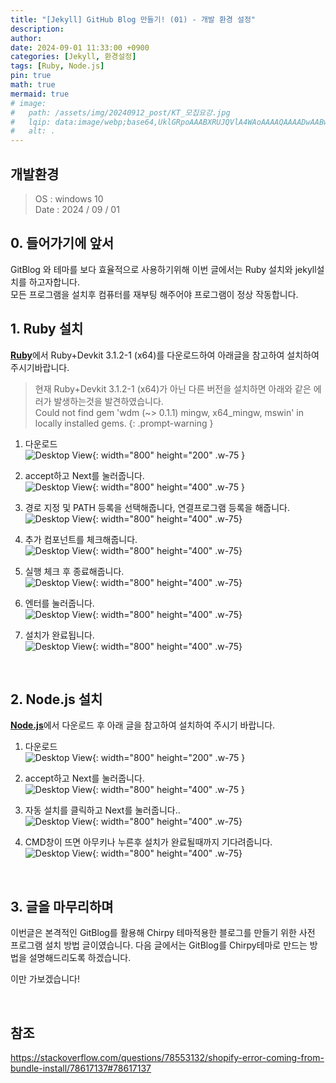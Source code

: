 ```yaml
---
title: "[Jekyll] GitHub Blog 만들기! (01) - 개발 환경 설정"
description: 
author:
date: 2024-09-01 11:33:00 +0900
categories: [Jekyll, 환경설정]
tags: [Ruby, Node.js]
pin: true
math: true
mermaid: true
# image:
#   path: /assets/img/20240912_post/KT_모집요강.jpg
#   lqip: data:image/webp;base64,UklGRpoAAABXRUJQVlA4WAoAAAAQAAAADwAABwAAQUxQSDIAAAARL0AmbZurmr57yyIiqE8oiG0bejIYEQTgqiDA9vqnsUSI6H+oAERp2HZ65qP/VIAWAFZQOCBCAAAA8AEAnQEqEAAIAAVAfCWkAALp8sF8rgRgAP7o9FDvMCkMde9PK7euH5M1m6VWoDXf2FkP3BqV0ZYbO6NA/VFIAAAA
#   alt: .
---
```


## **개발환경**
> OS : windows 10<br/>
Date : 2024 / 09 / 01

## **0. 들어가기에 앞서**
GitBlog 와 테마를 보다 효율적으로 사용하기위해 이번 글에서는 Ruby 설치와 jekyll설치를 하고자합니다.<br/>
모든 프로그램을 설치후 컴퓨터를 재부팅 해주어야 프로그램이 정상 작동합니다.

## **1. Ruby 설치**
[**Ruby**](https://rubyinstaller.org/downloads/archives/)에서 Ruby+Devkit 3.1.2-1 (x64)를 다운로드하여 아래글을 참고하여 설치하여 주시기바랍니다.
> 현재 Ruby+Devkit 3.1.2-1 (x64)가 아닌 다른 버전을 설치하면 아래와 같은 에러가 발생하는것을 발견하였습니다.<br/>
Could not find gem 'wdm (~> 0.1.1) mingw, x64_mingw, mswin' in locally installed gems.
{: .prompt-warning }
1. 다운로드<br/>
![Desktop View](/assets/img/20240901_post/Ruby_설치.PNG){: width="800" height="200" .w-75 }

2. accept하고 Next를 눌러줍니다.<br/>
![Desktop View](/assets/img/20240901_post/Ruby_install_01.JPG){: width="800" height="400" .w-75 }

3. 경로 지정 및 PATH 등록을 선택해줍니다, 연결프로그램 등록을 해줍니다.<br/>
![Desktop View](/assets/img/20240901_post/Ruby_install_02.JPG){: width="800" height="400" .w-75}

4. 추가 컴포넌트를 체크해줍니다.<br/>
![Desktop View](/assets/img/20240901_post/Ruby_install_03.JPG){: width="800" height="400" .w-75}

5. 실행 체크 후 종료해줍니다.<br/>
![Desktop View](/assets/img/20240901_post/Ruby_install_04.JPG){: width="800" height="400" .w-75}

6. 엔터를 눌러줍니다.<br/>
![Desktop View](/assets/img/20240901_post/Ruby_install_05.JPG){: width="800" height="400" .w-75}

7. 설치가 완료됩니다.<br/>
![Desktop View](/assets/img/20240901_post/Ruby_install_06.JPG){: width="800" height="400" .w-75}

<br/>

## **2. Node.js 설치**

 [**Node.js**](https://nodejs.org/en/)에서 다운로드 후 아래 글을 참고하여 설치하여 주시기 바랍니다.
1. 다운로드<br/>
![Desktop View](/assets/img/20240901_post/nodejs_install_01.JPG){: width="800" height="200" .w-75 }

2. accept하고 Next를 눌러줍니다.<br/>
![Desktop View](/assets/img/20240901_post/nodejs_install_02.JPG){: width="800" height="400" .w-75 }

3. 자동 설치를 클릭하고 Next를 눌러줍니다..<br/>
![Desktop View](/assets/img/20240901_post/nodejs_install_03.JPG){: width="800" height="400" .w-75}

4. CMD창이 뜨면 아무키나 누른후 설치가 완료될때까지 기다려줍니다.<br/>
![Desktop View](/assets/img/20240901_post/nodejs_install_04.JPG){: width="800" height="400" .w-75}

<br/>

## **3. 글을 마무리하며**
이번글은 본격적인 GitBlog를 활용해 Chirpy 테마적용한 블로그를 만들기 위한 사전 프로그램 설치 방법 글이였습니다.
다음 글에서는 GitBlog를 Chirpy테마로 만드는 방법을 설명해드리도록 하겠습니다.

이만 가보겠습니다!

<br/>

## **참조**
<https://stackoverflow.com/questions/78553132/shopify-error-coming-from-bundle-install/78617137#78617137>